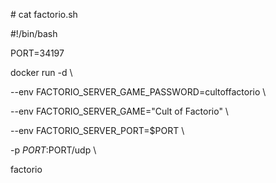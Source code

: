 \# cat factorio.sh

\#!/bin/bash

PORT=34197

docker run -d \

  --env FACTORIO_SERVER_GAME_PASSWORD=cultoffactorio \
  
  --env FACTORIO_SERVER_GAME="Cult of Factorio" \
  
  --env FACTORIO_SERVER_PORT=$PORT \
  
  -p $PORT:$PORT/udp \
  
  factorio
